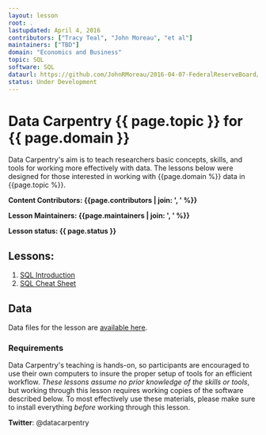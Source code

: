 ```yaml
---
layout: lesson
root: .
lastupdated: April 4, 2016
contributors: ["Tracy Teal", "John Moreau", "et al"]
maintainers: ["TBD"]
domain: "Economics and Business"
topic: SQL
software: SQL
dataurl: https://github.com/JohnRMoreau/2016-04-07-FederalReserveBoard/raw/gh-pages/data/gapminder-sql-data.zip
status: Under Development
---
```


<!-- USING THIS LESSON TEMPLATE -->
<!-- Lesson specific information is taken from the YAML header at the top of the page -->

<!-- THE LESSON INFORMATION -->


# Data Carpentry {{ page.topic }} for {{ page.domain }}

Data Carpentry's aim is to teach researchers basic concepts, skills,
and tools for working more effectively with data.
The lessons below were designed for those interested
in working with {{page.domain %}} data in {{page.topic %}}.


**Content Contributors: {{page.contributors | join: ', ' %}}**


**Lesson Maintainers: {{page.maintainers | join: ', ' %}}**


**Lesson status: {{ page.status }}**

<!--
  [Information on Lesson Status Categories]()
-->

<!-- ###### INDEX OF LESSONS ON THIS TOPIC ###### -->

## Lessons:


1. [SQL Introduction](00-SQLIntro-00.html)
2. [SQL Cheat Sheet](sql_cheat_sheet.html)


## Data
<!--
Data files for the lesson are available here: ({{page.dataurl %}})[{{page.dataurl %}}]
-->
Data files for the lesson are [available here](https://github.com/JohnRMoreau/2016-04-07-FederalReserveBoard/raw/gh-pages/data/gapminder-sql-data.zip).

### Requirements

Data Carpentry's teaching is hands-on, so participants are encouraged to use
their own computers to insure the proper setup of tools for an efficient workflow.
*These lessons assume no prior knowledge of the skills or tools*, but working
through this lesson requires working copies of the software described below.
To most effectively use these materials, please make sure to install everything
*before* working through this lesson.



<!--
{% if page.software == "Python" %}
{% include pythonSetup.html %}
{% elsif page.software == "Spreadsheets" %}
{% include spreadsheetSetup.html %}
{% elsif page.software == "R" %}
{% include rSetup.html %}
{% else %}
{% include anySetup.html %}
{% endif %}
-->
<p><strong>Twitter</strong>: @datacarpentry
